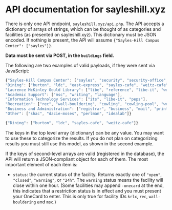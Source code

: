 # API documentation for sayleshill.xyz

There is only one API endpoint, `sayleshill.xyz/api.php`. The API accepts a dictionary of arrays of strings, which can be thought of as categories and facilities (as presented on sayleshill.xyz). This dictionary must be JSON encoded. If nothing is present, the API will assume `{"Sayles-Hill Campus Center": ["sayles"]}`.

**Data must be sent via POST, in the `buildings` field.**

The following are two examples of valid payloads, if they were sent via JavaScript:

```javascript
{"Sayles-Hill Campus Center": ["sayles", "security", "security-office", "sayles-cafe", "bookstore", "post", "onecard", "ccce", "career", "sao", "info", "krlx"],
"Dining": ["burton", "ldc", "east-express", "sayles-cafe", "weitz-cafe", "dominos"],
"Laurence McKinley Gould Library": ["libe", "reference", "libe-it", "writing", "archives"],
"Academic Support": ["msc", "writing", "language"],
"Information Technology Services": ["its", "libe-it", "peps"],
"Recreation": ["rec", "wall-bouldering", "cowling", "cowling-pool", "west", "west-pool", "stadium"],
"Business and Administration": ["registrar", "business", "mail", "print"],
"Other": ["shac", "dacie-moses", "perlman", "idealab"]}
```

```javascript
{"Dining": ["burton", "ldc", "sayles-cafe", "weitz-cafe"]}
```

The keys in the top level array (dictionary) can be any value. You may want to use these to categorize the results. If you do not plan on categorizing results you must still use this model, as shown in the second example.

If the keys of second-level arrays are valid (registered in the database), the API will return a JSON-compliant object for each of them. The most important element of each item is:

- `status`: the current status of the facility. Returns exactly one of `"open"`, `"closed"`, `"warning"`, or `"24h"`. The `warning` status means the facility will close within one hour. (Some facilities may append `-onecard` at the end, this indicates that a restriction status is in effect and you must present your OneCard to enter. This is only true for facility IDs `krlx`, `rec`, `wall-bouldering` and `msc`.)
